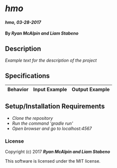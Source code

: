 # _hmo_

#### _hmo, 03-28-2017_

#### By _**Ryan McAlpin and Liam Stabeno**_

## Description
_Example text for the description of the project_


## Specifications

| Behavior                   | Input Example     | Output Example    |
| -------------------------- | -----------------:| -----------------:|



## Setup/Installation Requirements

* _Clone the repository_
* _Run the command 'gradle run'_
* _Open browser and go to localhost:4567_


### License

Copyright (c) 2017 **_Ryan McAlpin and Liam Stabeno_**

This software is licensed under the MIT license.
